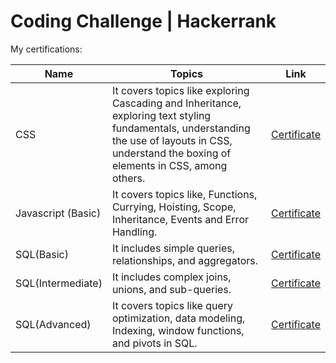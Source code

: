 # Coding Challenge | Hackerrank 

My certifications: 

| Name | Topics | Link |
|---|---|---|
|CSS| It covers topics like exploring Cascading and Inheritance, exploring text styling fundamentals, understanding the use of layouts in CSS, understand the boxing of elements in CSS, among others.|[Certificate](certifications/css%20certificate.pdf)|
|Javascript (Basic)|It covers topics like, Functions, Currying, Hoisting, Scope, Inheritance, Events and Error Handling.|[Certificate](certifications/javascript_basic%20certificate.pdf)|
|SQL(Basic)|It includes simple queries, relationships, and aggregators.|[Certificate](certifications/sql_basic%20certificate.pdf)|
|SQL(Intermediate)|It includes complex joins, unions, and sub-queries. |[Certificate](certifications/sql_intermediate%20certificate.pdf)|
|SQL(Advanced)|It covers topics like query optimization, data modeling, Indexing, window functions, and pivots in SQL.|[Certificate](certifications/sql_advanced%20certificate.pdf)|


